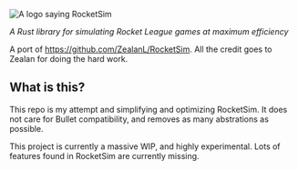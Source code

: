 ![A logo saying RocketSim](https://user-images.githubusercontent.com/36944229/219303954-7267bce1-b7c5-4f15-881c-b9545512e65b.png)

*A Rust library for simulating Rocket League games at maximum efficiency*

A port of <https://github.com/ZealanL/RocketSim>. All the credit goes to Zealan for doing the hard work.

## What is this?

This repo is my attempt and simplifying and optimizing RocketSim.
It does not care for Bullet compatibility, and removes as many abstrations as possible.

This project is currently a massive WIP, and highly experimental.
Lots of features found in RocketSim are currently missing.
